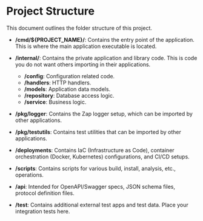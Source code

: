 # Project Structure

This document outlines the folder structure of this project.

- **/cmd/${PROJECT_NAME}/**: Contains the entry point of the application. This is where the main application executable is located.

- **/internal/**: Contains the private application and library code. This is code you do not want others importing in their applications.
  - **/config**: Configuration related code.
  - **/handlers**: HTTP handlers.
  - **/models**: Application data models.
  - **/repository**: Database access logic.
  - **/service**: Business logic.

- **/pkg/logger**: Contains the Zap logger setup, which can be imported by other applications.
- **/pkg/testutils**: Contains test utilities that can be imported by other applications.

- **/deployments**: Contains IaC (Infrastructure as Code), container orchestration (Docker, Kubernetes) configurations, and CI/CD setups.

- **/scripts**: Contains scripts for various build, install, analysis, etc., operations.

- **/api**: Intended for OpenAPI/Swagger specs, JSON schema files, protocol definition files.

- **/test**: Contains additional external test apps and test data. Place your integration tests here.